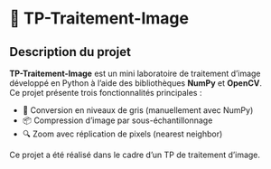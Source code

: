 # 🧪 TP-Traitement-Image

## Description du projet

**TP-Traitement-Image** est un mini laboratoire de traitement d’image développé en Python à l’aide des bibliothèques **NumPy** et **OpenCV**.  
Ce projet présente trois fonctionnalités principales :

- 🖤 Conversion en niveaux de gris (manuellement avec NumPy)
- 📦 Compression d’image par sous-échantillonnage
- 🔍 Zoom avec réplication de pixels (nearest neighbor)

Ce projet a été réalisé dans le cadre d’un TP de traitement d’image.
